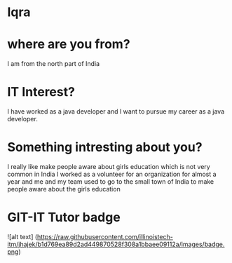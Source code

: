 # Iqra

# where are you from?
I am from the north part of India 

# IT Interest?
I have worked as a java developer and I want to pursue my career as a java developer.

# Something intresting about you?
I really like make people aware about girls education which is not very common in India I worked as a volunteer for an organization for almost a year and me and my team used to go to the small town of India to make people aware about the girls education

# GIT-IT Tutor badge
![alt text] (https://raw.githubusercontent.com/illinoistech-itm/jhajek/b1d769ea89d2ad449870528f308a1bbaee09112a/images/badge.png)


